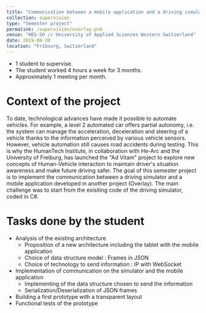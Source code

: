 ```yaml
---
title: "Communication between a mobile application and a driving simulator for automated driving"
collection: supervision
type: "Semester project"
permalink: /supervision/overlay-ps6
venue: "HES-SO // University of Applied Sciences Western Switzerland"
date: 2019-06-30
location: "Fribourg, Switzerland"
---
```


* 1 student to supervise.
* The student worked 4 hours a week for 3 months.
* Approximately 1 meeting per month.


Context of the project 
======

To date, technological advances have made it possible to automate vehicles. For example, a level 2 automated car offers partial autonomy, i.e. the system can manage the acceleration, deceleration and steering of a vehicle thanks to the information perceived by various vehicle sensors. However, vehicle automation still causes road accidents during testing. This is why the HumanTech Institute, in collaboration with He-Arc and the University of Freiburg, has launched the "Ad Vitam" project to explore new concepts of Human-Vehicle interaction to maintain driver's situation awareness and make future driving safer. The goal of this semester project is to implement the communication between a driving simulator and a mobile application developed in another project (Overlay). The main challenge was to start from the exisiting code of the driving simulator, coded in C#.


Tasks done by the student
======

* Analysis of the existing architecture
	* Proposition of a new architecture including the tablet with the mobile application
	* Choice of data structure model : Frames in JSON
	* Choice of technology to send information : IP with WebSocket
* Implementation of communication on the simulator and the mobile application
	* Implementing of the data structure chosen to send the information
	* Serialization/Deserialization of JSON frames
* Building a first prototype with a transparent layout
* Functional tests of the prototype
